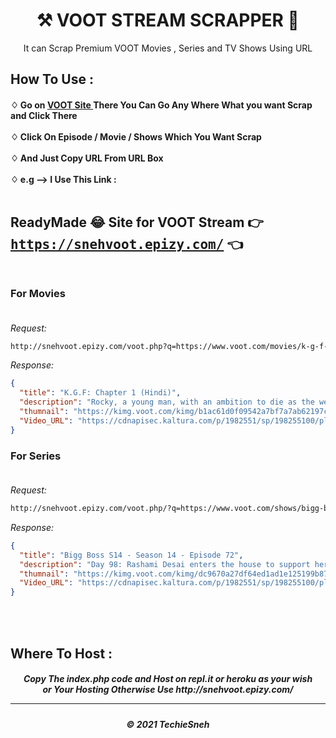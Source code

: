 <h1 align="center"> ⚒ VOOT STREAM SCRAPPER 🔐 </h1>

<p align="center"> It can Scrap Premium VOOT Movies , Series and TV Shows Using URL</p>

<h2> How To Use : </h2>

<h4>
♢ Go on <a href="https://www.voot.com/">VOOT Site </a> There You Can Go Any Where What you want Scrap and Click There <br><br>
♢ Click On Episode / Movie / Shows Which You Want Scrap <br><br>
♢ And Just Copy URL From URL Box <br><br>
♢ e.g --> I Use This Link :<br><br>


## ReadyMade 😂 Site for VOOT Stream 👉 <tt>https://snehvoot.epizy.com/</tt> 👈 <br><br>


### For Movies<br><br>

*Request:*

```bash
http://snehvoot.epizy.com/voot.php?q=https://www.voot.com/movies/k-g-f-chapter-1-hindi/965391
```

*Response:*

```json
{
  "title": "K.G.F: Chapter 1 (Hindi)",
  "description": "Rocky, a young man, with an ambition to die as the wealthiest and powerful man embarks on his mission from the streets of Mumbai to lands up in the fields of KGF, where he gets involved with the notorious mine mafia. Will Rocky's journey filled with dangerous inroads lead him to ambitious goal?",
  "thumnail": "https://kimg.voot.com/kimg/b1ac61d0f09542a7bf7a7ab62197ca25_1280X720.jpg",
  "Video_URL": "https://cdnapisec.kaltura.com/p/1982551/sp/198255100/playManifest/protocol/https/entryId/0_avlcjzzt/format/applehttp/tags/tv/f/a.m3u8"
}
```

### For Series<br><br>

*Request:*

```bash
http://snehvoot.epizy.com/voot.php/?q=https://www.voot.com/shows/bigg-boss/14/978245/papa-ki-pari-hui-emotional/1072176
```

*Response:*

```json
{
  "title": "Bigg Boss S14 - Season 14 - Episode 72",
  "description": "Day 98: Rashami Desai enters the house to support her friend Vikas Gupta and rebukes Jasmin Bhasin and Aly Goni for bullying Vikas and attacking him personally. Later in the day, Jasmin is elated on seeing her parents enter the house. However, their reunion turns into Aly Goni's worst nightmare as they advise her to concentrate on her game and play solo. With the growing closeness between the two, have Jasmin's parents indirectly rejected Aly? Watch this episode for more, on Voot.",
  "thumnail": "https://kimg.voot.com/kimg/dc9670a27df64ed1ad1e125199b87a63_1280X720.jpg",
  "Video_URL": "https://cdnapisec.kaltura.com/p/1982551/sp/198255100/playManifest/protocol/https/entryId/1_ivss21bx/format/applehttp/tags/webnew/f/a.m3u8"
}
```

<br><br>
<h2> Where To Host : </h2>

<h5 align="center"> Copy The index.php code and Host on repl.it or heroku as your wish <br> or Your Hosting Otherwise Use http://snehvoot.epizy.com/
<br>
  
---
<h5 align='center'>© 2021 TechieSneh</h5>
